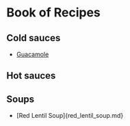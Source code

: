 # Book of Recipes

## Cold sauces
* [Guacamole](guacamole.md)

## Hot sauces

## Soups
* [Red Lentil Soup]{red_lentil_soup.md}